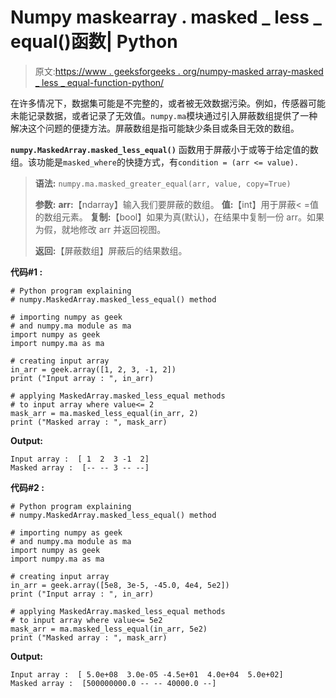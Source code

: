 # Numpy maskearray . masked _ less _ equal()函数| Python

> 原文:[https://www . geeksforgeeks . org/numpy-masked array-masked _ less _ equal-function-python/](https://www.geeksforgeeks.org/numpy-maskedarray-masked_less_equal-function-python/)

在许多情况下，数据集可能是不完整的，或者被无效数据污染。例如，传感器可能未能记录数据，或者记录了无效值。`numpy.ma`模块通过引入屏蔽数组提供了一种解决这个问题的便捷方法。屏蔽数组是指可能缺少条目或条目无效的数组。

**`numpy.MaskedArray.masked_less_equal()`** 函数用于屏蔽小于或等于给定值的数组。该功能是`masked_where`的快捷方式，有`condition = (arr <= value).`

> **语法:** `numpy.ma.masked_greater_equal(arr, value, copy=True)`
> 
> **参数:**
> **arr:**【ndarray】输入我们要屏蔽的数组。
> **值:**【int】用于屏蔽< =值的数组元素。
> **复制:**【bool】如果为真(默认)，在结果中复制一份 arr。如果为假，就地修改 arr 并返回视图。
> 
> **返回:**【屏蔽数组】屏蔽后的结果数组。

**代码#1 :**

```
# Python program explaining
# numpy.MaskedArray.masked_less_equal() method 

# importing numpy as geek 
# and numpy.ma module as ma
import numpy as geek
import numpy.ma as ma

# creating input array 
in_arr = geek.array([1, 2, 3, -1, 2])
print ("Input array : ", in_arr)

# applying MaskedArray.masked_less_equal methods 
# to input array where value<= 2
mask_arr = ma.masked_less_equal(in_arr, 2)
print ("Masked array : ", mask_arr)
```

**Output:**

```
Input array :  [ 1  2  3 -1  2]
Masked array :  [-- -- 3 -- --]

```

**代码#2 :**

```
# Python program explaining
# numpy.MaskedArray.masked_less_equal() method 

# importing numpy as geek 
# and numpy.ma module as ma
import numpy as geek
import numpy.ma as ma

# creating input array 
in_arr = geek.array([5e8, 3e-5, -45.0, 4e4, 5e2])
print ("Input array : ", in_arr)

# applying MaskedArray.masked_less_equal methods 
# to input array where value<= 5e2
mask_arr = ma.masked_less_equal(in_arr, 5e2)
print ("Masked array : ", mask_arr)
```

**Output:**

```
Input array :  [ 5.0e+08  3.0e-05 -4.5e+01  4.0e+04  5.0e+02]
Masked array :  [500000000.0 -- -- 40000.0 --]

```